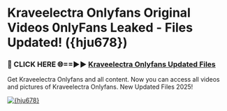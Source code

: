 # Kraveelectra Onlyfans Original Videos 0nlyFans Leaked - Files Updated! ({hju678})

<h3>🔴 CLICK HERE 🌐==►► <a href="https://tinyurl.com/ms9xzufz" rel="nofollow">Kraveelectra Onlyfans Updated Files</a></h3>

Get Kraveelectra Onlyfans and all content. Now you can access all videos and pictures of Kraveelectra Onlyfans. New Updated Files 2025!

[![{hju678}](https://i.imgur.com/PQ7UWWw.gif)](https://tinyurl.com/ms9xzufz)
